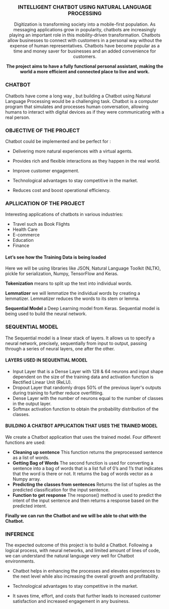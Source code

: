 <div align="center">


<h3>INTELLIGENT CHATBOT USING 
NATURAL LANGUAGE PROCESSING
</h3>

</div>


<div align="center">

Digitization is transforming society into a mobile-first population. As messaging   applications grow in popularity, chatbots are increasingly playing an important role in this mobility-driven transformation. Chatbots allow businesses to connect with customers in a personal way without the expense of human representatives. Chatbots have become popular as a time and money saver for businesses  and an added convenience for customers.


<b>The project aims to have a fully functional personal assistant, making the world a more efficient and connected place to live and work.</b>



</div>

### CHATBOT

Chatbots have come a long way , but building a Chatbot using Natural Language Processing would be a challenging task. Chatbot is a computer program that simulates and processes human conversation, allowing humans to interact with digital devices as if they were communicating with a real person. 


### OBJECTIVE OF THE PROJECT

Chatbot could be implemented and be perfect for :

- Delivering more natural experiences with a virtual agents. 

- Provides rich and flexible interactions as they happen in the real world. 

- Improve customer engagement.

- Technological advantages to stay competitive in the market.

- Reduces cost and boost operational efficiency.

### APLLICATION OF THE PROJECT

Interesting applications of chatbots in various industries:
- Travel such as Book Flights
- Health Care
- E-commerce
- Education
- Finance




#### Let’s see how the Training Data is being loaded

Here we will be using libraries like JSON, Natural Language Toolkit (NLTK), pickle for serialization, Numpy, TensorFlow and Keras. 

<b>Tokenization</b> means to split up the text into individual words.

<b>Lemmatizer</b> we will lemmatize the individual words by creating a lemmatizer. Lemmatizer reduces the words to its stem or lemma.

<b>Sequential Model</b> a Deep Learning model from Keras. Sequential model is being used to build the neural network.

### SEQUENTIAL MODEL

The Sequential model is a linear stack of layers. It allows us to specify a neural network, precisely, sequentially from input to output, passing through a series of neural layers, one after the other.


#### LAYERS USED IN SEQUENTIAL MODEL

- Input Layer that is a Dense Layer with 128 & 64 neurons and input shape dependent on the size of the training data and activation function is Rectified Linear Unit (ReLU).
- Dropout Layer that randomly drops 50% of the previous layer's outputs during training to further reduce overfitting.
- Dense Layer with the number of neurons equal to the number of classes in the output layer.
- Softmax activation function to obtain the probability distribution of the classes.


#### BUILDING A CHATBOT APPLICATION THAT USES THE TRAINED MODEL

We create a Chatbot application that uses the trained model.
Four different functions are used:
- <b>Cleaning up sentence</b>
This function returns the preprocessed sentence as a list of words.
- <b>Getting Bag of Words</b>
The second function is used for converting a sentence into a bag of words that is a list full of 0’s and 1’s that indicates that the word is there or not. It returns the bag of words vector as a Numpy array.
- <b>Predicting the classes from sentences</b>
 Returns the list of tuples as the predicted classification for the input sentence. 
- <b>Function to get response</b>
         The response() method is used to predict the intent of the input sentence and 
       then returns a response based on the predicted intent.


<b>Finally we can run the Chatbot and we will be able to chat with the Chatbot.</b>

### INFERENCE

The expected outcome of this project is to build a Chatbot. Following a logical process, with neural networks, and limited amount of lines of code, we can understand the natural language very well for Chatbot environments.
- Chatbot helps in enhancing the processes and elevates experiences to the next level while also increasing the overall growth and profitability.

- Technological advantages to stay competitive in the market.

- It saves time, effort, and costs that further leads to increased customer satisfaction and increased engagement in any business.









